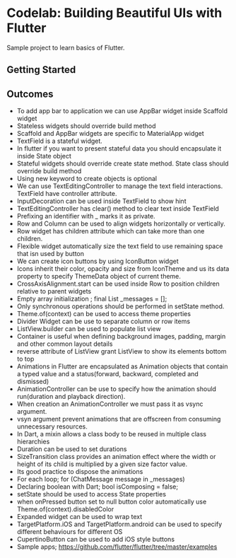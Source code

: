 # Codelab: Building Beautiful UIs with Flutter

Sample project to learn basics of Flutter.

## Getting Started

## Outcomes
* To add app bar to application we can use AppBar widget inside Scaffold widget
* Stateless widgets should override build method
* Scaffold and AppBar widgets are specific to MaterialApp widget
* TextField is a stateful widget.
* In flutter if you want to present stateful data you should encapsulate it inside State object
* Stateful widgets should override create state method. State class should override build method
* Using new keyword to create objects is optional
* We can use TextEditingController to manage the text field interactions. TextField have controller attribute.
* InputDecoration can be used inside TextField to show hint
* TextEditingController has clear() method to clear text inside TextField
* Prefixing an identifier with _ marks it as private.
* Row and Column can be used to align widgets horizontally or vertically.
* Row widget has children attribute which can take more than one children.
* Flexible widget automatically size the text field to use remaining space that isn used by button
* We can create icon buttons by using IconButton widget
* Icons inherit their color, opacity and size from IconTheme and us its data property to specify ThemeData object of current theme.
* CrossAxisAlignment.start can be used inside Row to position children relative to parent widgets
* Empty array initialization ; final List<ChatMessage> _messages = <ChatMessage>[];
* Only synchronous operations should be performed in setState method.
* Theme.of(context) can be used to access theme properties
* Divider Widget can be use to separate column or row items
* ListView.builder can be used to populate list view
* Container is useful when defining background images, padding, margin and other common layout details
* reverse attribute of ListView grant ListView to show its elements bottom to top
* Animations in Flutter are encapsulated as Animation objects that contain a typed value and a status(forward, backward, completed and dismissed)
* AnimationController can be use to specify how the animation should run(duration and playback direction).
* When creation an AnimationController we must pass it as vsync argument.
* vsyn argument prevent animations that are offscreen from consuming unnecessary resources.
* In Dart, a mixin allows a class body to be reused in multiple class hierarchies
* Duration can be used to set durations
* SizeTransition class provides an animation effect where the width or height of its child is multiplied by a given size factor value.
* Its good practice to dispose the animations
* For each loop; for (ChatMessage message in _messages)
* Declaring boolean with Dart; bool isComposing = false;
* setState should be used to access State properties
* when onPressed button set to null button color automatically use Theme.of(context).disabledColor
* Expanded widget can be used to wrap text
* TargetPlatform.iOS and TargetPlatform.android can be used to specify different behaviours for different OS
* CupertinoButton can be used to add iOS style buttons
* Sample apps; https://github.com/flutter/flutter/tree/master/examples